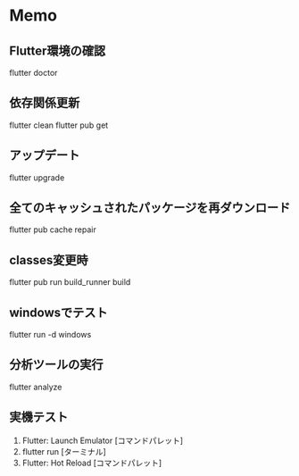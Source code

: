 # Memo

## Flutter環境の確認
flutter doctor

## 依存関係更新
flutter clean
flutter pub get

## アップデート
flutter upgrade

## 全てのキャッシュされたパッケージを再ダウンロード
flutter pub cache repair

## classes変更時
flutter pub run build_runner build

## windowsでテスト
flutter run -d windows

## 分析ツールの実行
flutter analyze

## 実機テスト
1. Flutter: Launch Emulator [コマンドパレット]
2. flutter run [ターミナル]
3. Flutter: Hot Reload [コマンドパレット]
